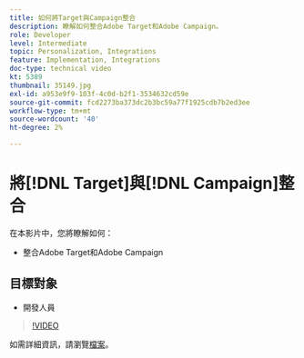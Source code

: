 ```yaml
---
title: 如何將Target與Campaign整合
description: 瞭解如何整合Adobe Target和Adobe Campaign。
role: Developer
level: Intermediate
topic: Personalization, Integrations
feature: Implementation, Integrations
doc-type: technical video
kt: 5389
thumbnail: 35149.jpg
exl-id: a953e9f9-103f-4c0d-b2f1-3534632cd59e
source-git-commit: fcd2273ba373dc2b3bc59a77f1925cdb7b2ed3ee
workflow-type: tm+mt
source-wordcount: '40'
ht-degree: 2%

---
```


# 將[!DNL Target]與[!DNL Campaign]整合

在本影片中，您將瞭解如何：

* 整合Adobe Target和Adobe Campaign

## 目標對象

* 開發人員

>[!VIDEO](https://video.tv.adobe.com/v/35149/?quality=12)

如需詳細資訊，請瀏覽[檔案](https://experienceleague.adobe.com/docs/target/using/integrate/campaign-and-target.html?lang=en)。

